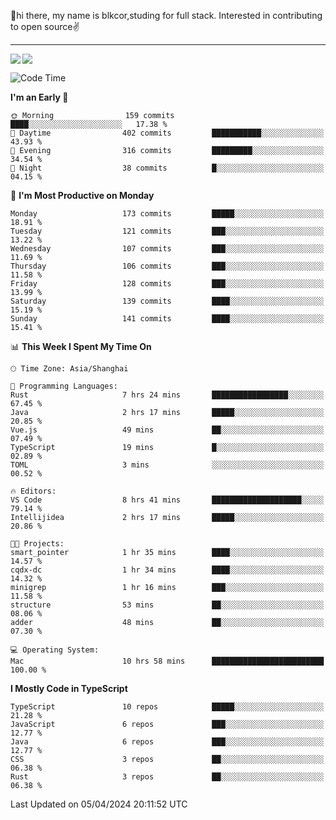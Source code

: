 👋hi there, my name is blkcor,studing for full stack.
Interested in contributing to open source✌️

<hr/>

![](https://github-readme-stats.vercel.app/api?username=blkcor)
<a href="https://github.com/blkcor/github-readme-stats">
    <img align="left" src="https://github-readme-stats.vercel.app/api/top-langs/?username=blkcor&hide=jupyter%20notebook,shaderlab,tex,c%23&langs_count=9" />
</a>


<!--START_SECTION:waka-->
![Code Time](http://img.shields.io/badge/Code%20Time-1%2C008%20hrs%2049%20mins-blue)

**I'm an Early 🐤** 

```text
🌞 Morning                159 commits         ████░░░░░░░░░░░░░░░░░░░░░   17.38 % 
🌆 Daytime                402 commits         ███████████░░░░░░░░░░░░░░   43.93 % 
🌃 Evening                316 commits         █████████░░░░░░░░░░░░░░░░   34.54 % 
🌙 Night                  38 commits          █░░░░░░░░░░░░░░░░░░░░░░░░   04.15 % 
```
📅 **I'm Most Productive on Monday** 

```text
Monday                   173 commits         █████░░░░░░░░░░░░░░░░░░░░   18.91 % 
Tuesday                  121 commits         ███░░░░░░░░░░░░░░░░░░░░░░   13.22 % 
Wednesday                107 commits         ███░░░░░░░░░░░░░░░░░░░░░░   11.69 % 
Thursday                 106 commits         ███░░░░░░░░░░░░░░░░░░░░░░   11.58 % 
Friday                   128 commits         ███░░░░░░░░░░░░░░░░░░░░░░   13.99 % 
Saturday                 139 commits         ████░░░░░░░░░░░░░░░░░░░░░   15.19 % 
Sunday                   141 commits         ████░░░░░░░░░░░░░░░░░░░░░   15.41 % 
```


📊 **This Week I Spent My Time On** 

```text
🕑︎ Time Zone: Asia/Shanghai

💬 Programming Languages: 
Rust                     7 hrs 24 mins       █████████████████░░░░░░░░   67.45 % 
Java                     2 hrs 17 mins       █████░░░░░░░░░░░░░░░░░░░░   20.85 % 
Vue.js                   49 mins             ██░░░░░░░░░░░░░░░░░░░░░░░   07.49 % 
TypeScript               19 mins             █░░░░░░░░░░░░░░░░░░░░░░░░   02.89 % 
TOML                     3 mins              ░░░░░░░░░░░░░░░░░░░░░░░░░   00.52 % 

🔥 Editors: 
VS Code                  8 hrs 41 mins       ████████████████████░░░░░   79.14 % 
Intellijidea             2 hrs 17 mins       █████░░░░░░░░░░░░░░░░░░░░   20.86 % 

🐱‍💻 Projects: 
smart_pointer            1 hr 35 mins        ████░░░░░░░░░░░░░░░░░░░░░   14.57 % 
cqdx-dc                  1 hr 34 mins        ████░░░░░░░░░░░░░░░░░░░░░   14.32 % 
minigrep                 1 hr 16 mins        ███░░░░░░░░░░░░░░░░░░░░░░   11.58 % 
structure                53 mins             ██░░░░░░░░░░░░░░░░░░░░░░░   08.06 % 
adder                    48 mins             ██░░░░░░░░░░░░░░░░░░░░░░░   07.30 % 

💻 Operating System: 
Mac                      10 hrs 58 mins      █████████████████████████   100.00 % 
```

**I Mostly Code in TypeScript** 

```text
TypeScript               10 repos            █████░░░░░░░░░░░░░░░░░░░░   21.28 % 
JavaScript               6 repos             ███░░░░░░░░░░░░░░░░░░░░░░   12.77 % 
Java                     6 repos             ███░░░░░░░░░░░░░░░░░░░░░░   12.77 % 
CSS                      3 repos             ██░░░░░░░░░░░░░░░░░░░░░░░   06.38 % 
Rust                     3 repos             ██░░░░░░░░░░░░░░░░░░░░░░░   06.38 % 
```




 Last Updated on 05/04/2024 20:11:52 UTC
<!--END_SECTION:waka-->



